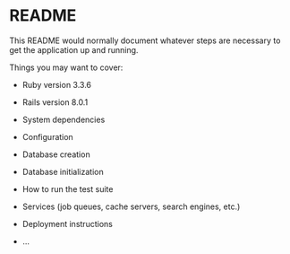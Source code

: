 # README

This README would normally document whatever steps are necessary to get the
application up and running.

Things you may want to cover:

* Ruby version 3.3.6
* Rails version 8.0.1

* System dependencies

* Configuration

* Database creation

* Database initialization

* How to run the test suite

* Services (job queues, cache servers, search engines, etc.)

* Deployment instructions

* ...
